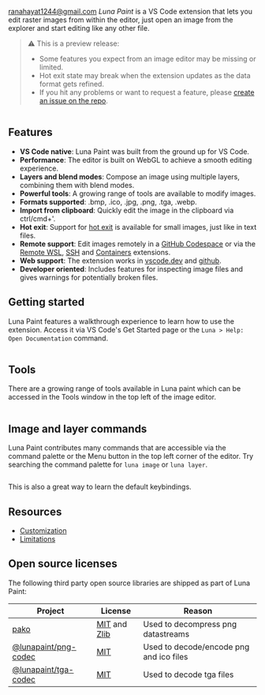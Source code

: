 ranahayat1244@gmail.com _Luna Paint_ is a VS Code extension that lets you edit raster images from within the editor, just open an image from the explorer and start editing like any other file.

> ⚠ This is a preview release:
> - Some features you expect from an image editor may be missing or limited.
> - Hot exit state may break when the extension updates as the data format gets refined.
> - If you hit any problems or want to request a feature, please [create an issue on the repo](https://github.com/lunapaint/vscode-luna-paint).

<p align="center">
    <img src="https://raw.githubusercontent.com/lunapaint/vscode-luna-paint/master/images/readme/demo.png" alt="">
</p>



## Features

- **VS Code native**: Luna Paint was built from the ground up for VS Code.
- **Performance**: The editor is built on WebGL to achieve a smooth editing experience.
- **Layers and blend modes**: Compose an image using multiple layers, combining them with blend modes.
- **Powerful tools**: A growing range of tools are available to modify images.
- **Formats supported**: .bmp, .ico, .jpg, .png, .tga, .webp.
- **Import from clipboard**: Quickly edit the image in the clipboard via ctrl/cmd+'.
- **Hot exit**: Support for [hot exit](https://code.visualstudio.com/docs/editor/codebasics#_hot-exit) is available for small images, just like in text files.
- **Remote support**: Edit images remotely in a [GitHub Codespace](https://github.com/features/codespaces) or via the [Remote WSL](https://marketplace.visualstudio.com/items?itemName=ms-vscode-remote.remote-wsl), [SSH](https://marketplace.visualstudio.com/items?itemName=ms-vscode-remote.remote-ssh) and [Containers](https://marketplace.visualstudio.com/items?itemName=ms-vscode-remote.remote-containers) extensions.
- **Web support**: The extension works in [vscode.dev](http://vscode.dev/) and [github](http://github.dev/).
- **Developer oriented**: Includes features for inspecting image files and gives warnings for potentially broken files.



## Getting started

Luna Paint features a walkthrough experience to learn how to use the extension. Access it via VS Code's Get Started page or the `Luna > Help: Open Documentation` command.

<p align="center">
    <img src="https://raw.githubusercontent.com/lunapaint/vscode-luna-paint/master/images/readme/walkthrough.png" alt="">
</p>



## Tools

There are a growing range of tools available in Luna paint which can be accessed in the Tools window in the top left of the image editor.

<p align="center">
    <img src="https://raw.githubusercontent.com/lunapaint/vscode-luna-paint/master/images/readme/tools-overview.png" alt="">
</p>



## Image and layer commands

Luna Paint contributes many commands that are accessible via the command palette or the Menu button in the top left corner of the editor. Try searching the command palette for `luna image` or `luna layer`.

<p align="center">
    <img src="https://raw.githubusercontent.com/lunapaint/vscode-luna-paint/master/images/readme/image-commands.png" alt="">
</p>

This is also a great way to learn the default keybindings.



## Resources

- [Customization](https://github.com/lunapaint/vscode-luna-paint/wiki/Customization)
- [Limitations](https://github.com/lunapaint/vscode-luna-paint/wiki/Limitations)



## Open source licenses

The following third party open source libraries are shipped as part of Luna Paint:

| Project | License | Reason
|---------|---------|--------
| [pako](https://www.npmjs.com/package/pako) | [MIT](https://github.com/nodeca/pako/blob/master/LICENSE) and [Zlib](https://github.com/nodeca/pako/blob/master/lib/zlib/README) | Used to decompress png datastreams
| [@lunapaint/png-codec](https://www.npmjs.com/package/png-codec) | [MIT](https://github.com/lunapaint/png-codec/blob/main/LICENSE) | Used to decode/encode png and ico files
| [@lunapaint/tga-codec](https://www.npmjs.com/package/tga-codec) | [MIT](https://github.com/lunapaint/tga-codec/blob/main/LICENSE) | Used to decode tga files

